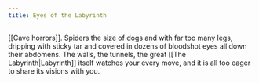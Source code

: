 ```yaml
---
title: Eyes of the Labyrinth
---
```


[[Cave horrors]]. Spiders the size of dogs and with far too many legs, dripping with sticky tar and covered in dozens of bloodshot eyes all down their abdomens. The walls, the tunnels, the great [[The Labyrinth|Labyrinth]] itself watches your every move, and it is all too eager to share its visions with you.